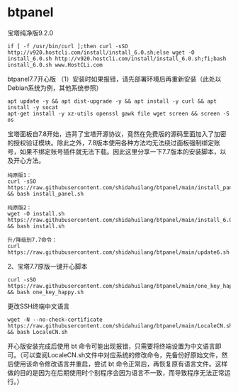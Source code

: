 # btpanel

宝塔纯净版9.2.0
```
if [ -f /usr/bin/curl ];then curl -sSO http://v920.hostcli.com/install/install_6.0.sh;else wget -O install_6.0.sh http://v920.hostcli.com/install/install_6.0.sh;fi;bash install_6.0.sh www.HostCLi.com
```
btpanel7.7开心版
（1）安装时如果报错，请先部署环境后再重新安装（此处以Debian系统为例，其他系统参照）
```
apt update -y && apt dist-upgrade -y && apt install -y curl && apt install -y socat 
apt-get install -y xz-utils openssl gawk file wget screen && screen -S os
```

宝塔面板自7.8开始，违背了宝塔开源协议，竟然在免费版的源码里面加入了加密的授权验证模块。除此之外，7.8版本使用各种方法均无法绕过面板强制绑定账号，如果不绑定账号插件就无法下载。因此这里分享一下7.7版本的安装脚本，以及开心方法。
```
纯原版1：
curl -sSO https://raw.githubusercontent.com/shidahuilang/btpanel/main/install_panel.sh && bash install_panel.sh 

纯原版2： 
wget -O install.sh https://raw.githubusercontent.com/shidahuilang/btpanel/main/install_6.0.sh && bash install.sh 

升/降级到7.7命令： 
curl https://raw.githubusercontent.com/shidahuilang/btpanel/main/update6.sh|bash
```
2、宝塔7.7原版一键开心脚本
```
curl -sSO https://raw.githubusercontent.com/shidahuilang/btpanel/main/one_key_happy.sh && bash one_key_happy.sh
```
更改SSH终端中文语言
```
wget -N --no-check-certificate https://raw.githubusercontent.com/shidahuilang/btpanel/main/LocaleCN.sh && bash LocaleCN.sh
```
开心版安装完成后使用 bt 命令可能出现报错，只需要将终端设置为中文语言即可。（可以查阅LocaleCN.sh文件中对应系统的修改命令，先备份好原始文件，然后使用该命令修改语言并重启，尝试 bt 命令正常后，再恢复原有语言文件。这样做的目的是因为在后期使用时个别程序会因为语言不一致，而导致程序无法正常运行。）
